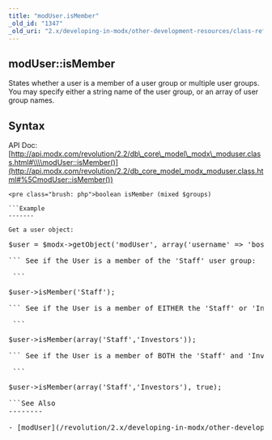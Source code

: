 ```yaml
---
title: "modUser.isMember"
_old_id: "1347"
_old_uri: "2.x/developing-in-modx/other-development-resources/class-reference/moduser/moduser.ismember"
---
```


modUser::isMember
-----------------

 States whether a user is a member of a user group or multiple user groups. You may specify either a string name of the user group, or an array of user group names.

Syntax
------

 API Doc: [http://api.modx.com/revolution/2.2/db\_core\_model\_modx\_moduser.class.html#\\\\modUser::isMember()](http://api.modx.com/revolution/2.2/db_core_model_modx_moduser.class.html#%5CmodUser::isMember())

 ```
<pre class="brush: php">boolean isMember (mixed $groups)

```Example
-------

 Get a user object:

 ```
<pre class="brush: php">$user = $modx->getObject('modUser', array('username' => 'boss'));

``` See if the User is a member of the 'Staff' user group:

 ```
<pre class="brush: php">$user->isMember('Staff');

``` See if the User is a member of EITHER the 'Staff' or 'Investors' user group.

 ```
<pre class="brush: php">$user->isMember(array('Staff','Investors'));

``` See if the User is a member of BOTH the 'Staff' and 'Investors' user group.

 ```
<pre class="brush: php">$user->isMember(array('Staff','Investors'), true);

```See Also
--------

- [modUser](/revolution/2.x/developing-in-modx/other-development-resources/class-reference/moduser "modUser")